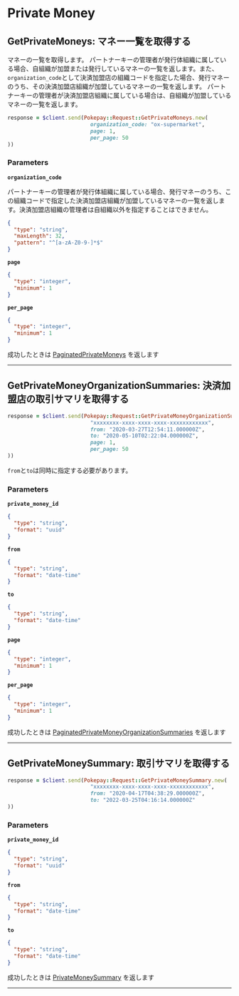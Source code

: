 # Private Money

<a name="get-private-moneys"></a>
## GetPrivateMoneys: マネー一覧を取得する
マネーの一覧を取得します。
パートナーキーの管理者が発行体組織に属している場合、自組織が加盟または発行しているマネーの一覧を返します。また、`organization_code`として決済加盟店の組織コードを指定した場合、発行マネーのうち、その決済加盟店組織が加盟しているマネーの一覧を返します。
パートナーキーの管理者が決済加盟店組織に属している場合は、自組織が加盟しているマネーの一覧を返します。

```RUBY
response = $client.send(Pokepay::Request::GetPrivateMoneys.new(
                          organization_code: "ox-supermarket",                  # 組織コード
                          page: 1,                                              # ページ番号
                          per_page: 50                                          # 1ページ分の取得数
))
```



### Parameters
**`organization_code`** 
  

パートナーキーの管理者が発行体組織に属している場合、発行マネーのうち、この組織コードで指定した決済加盟店組織が加盟しているマネーの一覧を返します。決済加盟店組織の管理者は自組織以外を指定することはできません。

```json
{
  "type": "string",
  "maxLength": 32,
  "pattern": "^[a-zA-Z0-9-]*$"
}
```

**`page`** 
  


```json
{
  "type": "integer",
  "minimum": 1
}
```

**`per_page`** 
  


```json
{
  "type": "integer",
  "minimum": 1
}
```



成功したときは
[PaginatedPrivateMoneys](./responses.md#paginated-private-moneys)
を返します


---


<a name="get-private-money-organization-summaries"></a>
## GetPrivateMoneyOrganizationSummaries: 決済加盟店の取引サマリを取得する

```RUBY
response = $client.send(Pokepay::Request::GetPrivateMoneyOrganizationSummaries.new(
                          "xxxxxxxx-xxxx-xxxx-xxxx-xxxxxxxxxxxx",               # private_money_id: マネーID
                          from: "2020-03-27T12:54:11.000000Z",                  # 開始日時(toと同時に指定する必要有)
                          to: "2020-05-10T02:22:04.000000Z",                    # 終了日時(fromと同時に指定する必要有)
                          page: 1,                                              # ページ番号
                          per_page: 50                                          # 1ページ分の取引数
))
```

`from`と`to`は同時に指定する必要があります。


### Parameters
**`private_money_id`** 
  


```json
{
  "type": "string",
  "format": "uuid"
}
```

**`from`** 
  


```json
{
  "type": "string",
  "format": "date-time"
}
```

**`to`** 
  


```json
{
  "type": "string",
  "format": "date-time"
}
```

**`page`** 
  


```json
{
  "type": "integer",
  "minimum": 1
}
```

**`per_page`** 
  


```json
{
  "type": "integer",
  "minimum": 1
}
```



成功したときは
[PaginatedPrivateMoneyOrganizationSummaries](./responses.md#paginated-private-money-organization-summaries)
を返します


---


<a name="get-private-money-summary"></a>
## GetPrivateMoneySummary: 取引サマリを取得する

```RUBY
response = $client.send(Pokepay::Request::GetPrivateMoneySummary.new(
                          "xxxxxxxx-xxxx-xxxx-xxxx-xxxxxxxxxxxx",               # private_money_id: マネーID
                          from: "2020-04-17T04:38:29.000000Z",                  # 開始日時
                          to: "2022-03-25T04:16:14.000000Z"                     # 終了日時
))
```



### Parameters
**`private_money_id`** 
  


```json
{
  "type": "string",
  "format": "uuid"
}
```

**`from`** 
  


```json
{
  "type": "string",
  "format": "date-time"
}
```

**`to`** 
  


```json
{
  "type": "string",
  "format": "date-time"
}
```



成功したときは
[PrivateMoneySummary](./responses.md#private-money-summary)
を返します


---



